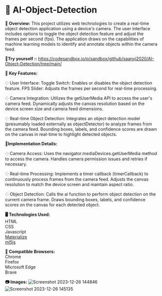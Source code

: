 # 🤖 AI-Object-Detection 

**👋 Overview:**
This project utilizes web technologies to create a real-time object detection application using a device's camera. The user interface includes options to toggle the object detection feature and adjust the frames per second (fps). The application draws on the capabilities of machine learning models to identify and annotate objects within the camera feed.

**🌟Try yourself ::**
https://codesandbox.io/p/sandbox/github/saanvi2020/AI-Object-Detection/tree/main/

**📌 Key Features:**

⁘ User Interface:
Toggle Switch: Enables or disables the object detection feature.
FPS Slider: Adjusts the frames per second for real-time processing.

⁘ Camera Integration:
Utilizes the getUserMedia API to access the user's camera feed. Dynamically adjusts the canvas resolution based on the device screen size and camera feed dimensions.

⁘ Real-time Object Detection:
Integrates an object detection model (presumably loaded externally as objectDetector) to analyze frames from the camera feed. Bounding boxes, labels, and confidence scores are drawn on the canvas in real-time to highlight detected objects.

**📜Implementation Details:**

⁘ Camera Access:
Uses the navigator.mediaDevices.getUserMedia method to access the camera. Handles camera permission issues and retries if necessary.

⁘ Real-time Processing:
Implements a timer callback (timerCallback) to continuously process frames from the camera feed. Adjusts the canvas resolution to match the device screen and maintain aspect ratio.

⁘ Object Detection:
Calls the ai function to perform object detection on the current camera frame. Draws bounding boxes, labels, and confidence scores on the canvas for each detected object.

**🖥️ Technologies Used:**                                                                                                                                                                                    
  HTML                                                                                                                            
  CSS                                                                                                                                                                          
  Javascript                                                                                                                                                                                                         
  [Materialize](https://materializecss.com/)                                                                                                                                                                      
  [ml5js](https://ml5js.org/)

**🛜 Compatible Browsers:**                                                                                                                                                                                        
  Chrome                                                                                                                                                                                                
  Firefox                                                                                                                                                                                                     
  Microsoft Edge                                                                                                                                                                                             
  Brave                                                                                                                                                                                                             

**📷 Images:**
![Screenshot 2023-12-26 144846](https://github.com/saanvi2020/AI-Object-Detection/assets/129750954/aa1199e1-ea6e-49e3-b8a5-b078fd8b2ac2)
![Screenshot 2023-12-26 145135](https://github.com/saanvi2020/AI-Object-Detection/assets/129750954/73744526-34fe-4661-a67e-f6f32e60c473)






